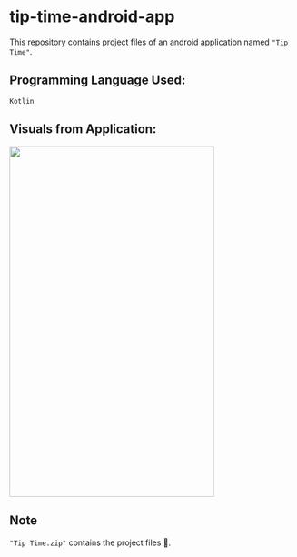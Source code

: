 # tip-time-android-app
This repository contains project files of an android application named `"Tip Time"`.

## Programming Language Used:
`Kotlin`

## Visuals from Application:
<img src="https://user-images.githubusercontent.com/93377842/144866882-fd9f519f-5711-443f-bd61-54cf88399b94.jpg" width="360" height="616.5" />

## Note
`"Tip Time.zip"` contains the project files 📂.
